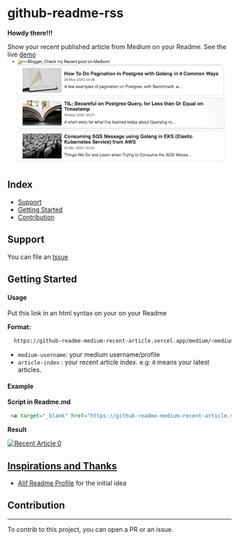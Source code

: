 # github-readme-rss

**Howdy there!!!**

Show your recent published article from Medium on your Readme. See the live [demo](https://github.com/bxcodec)
![github-readme-medium-recent-article](./example.png)

## Index

* [Support](#support)
* [Getting Started](#getting-started)
* [Contribution](#contribution)


## Support
You can file an [Issue](https://github.com/bxcodec/github-readme-medium-recent-article/issues/new)

## Getting Started
#### Usage

Put this link in an html syntax on your on your Readme

**Format:**
```bash
  https://github-readme-medium-recent-article.vercel.app/medium/<medium-username>/<article-index>
```
- `medium-username`: your medium username/profile
- `article-index` : your recent article index. e.g: `0` means your latest articles.

#### Example
**Script in Readme.md**

```html
 <a target="_blank" href="https://github-readme-medium-recent-article.vercel.app/medium/@imantumorang/0"><img src="https://github-readme-medium-recent-article.vercel.app/medium/@imantumorang/0" alt="Recent Article 0">
```
**Result**

<a target="_blank" href="https://github-readme-medium-recent-article.vercel.app/medium/@imantumorang/0"><img src="https://github-readme-medium-recent-article.vercel.app/medium/@imantumorang/0" alt="Recent Article 0">


## Inspirations and Thanks

- [Alif Readme Profile](https://github.com/alfari16/alfari16) for the initial idea


## Contribution
---

To contrib to this project, you can open a PR or an issue.
